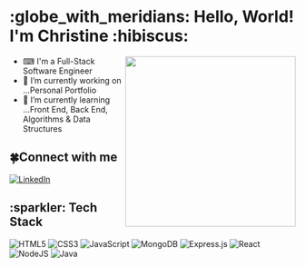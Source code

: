 <h1>:globe_with_meridians: Hello, World! I'm Christine :hibiscus:</h1>
<img src="https://user-images.githubusercontent.com/59518411/196724336-81951792-418b-4d2c-a25d-bb550d142bbe.png" height="300" align="right">

- ⌨ I'm a Full-Stack Software Engineer
- 🔭 I’m currently working on ...Personal Portfolio
- 🌱 I’m currently learning ...Front End, Back End, Algorithms & Data Structures

<h2>🍀Connect with me</h2>

<a href='https://www.linkedin.com/in/l-christine/'>![LinkedIn](https://img.shields.io/badge/linkedin-%230077B5.svg?style=for-the-badge&logo=linkedin&logoColor=white)</a>

<h2>:sparkler:  Tech Stack </h2>

![HTML5](https://img.shields.io/badge/html5-%23E34F26.svg?style=for-the-badge&logo=html5&logoColor=white)
![CSS3](https://img.shields.io/badge/css3-%231572B6.svg?style=for-the-badge&logo=css3&logoColor=white)
![JavaScript](https://img.shields.io/badge/javascript-%23323330.svg?style=for-the-badge&logo=javascript&logoColor=%23F7DF1E)
![MongoDB](https://img.shields.io/badge/MongoDB-%234ea94b.svg?style=for-the-badge&logo=mongodb&logoColor=white)
![Express.js](https://img.shields.io/badge/express.js-%23404d59.svg?style=for-the-badge&logo=express&logoColor=%2361DAFB)
![React](https://img.shields.io/badge/react-%2320232a.svg?style=for-the-badge&logo=react&logoColor=%2361DAFB)
![NodeJS](https://img.shields.io/badge/node.js-6DA55F?style=for-the-badge&logo=node.js&logoColor=white)
![Java](https://img.shields.io/badge/java-%23ED8B00.svg?style=for-the-badge&logo=openjdk&logoColor=white)

<!--
**L-Christine/L-Christine** is a ✨ _special_ ✨ repository because its `README.md` (this file) appears on your GitHub profile.

https://unicode.org/emoji/charts/full-emoji-list.html

Here are some ideas to get you started:

- 🔭 I’m currently working on ...
- 🌱 I’m currently learning ...
- 👯 I’m looking to collaborate on ...
- 🤔 I’m looking for help with ...
- 💬 Ask me about ...
- 📫 How to reach me: ...
- 😄 Pronouns: ...
- ⚡ Fun fact: ...
-->
